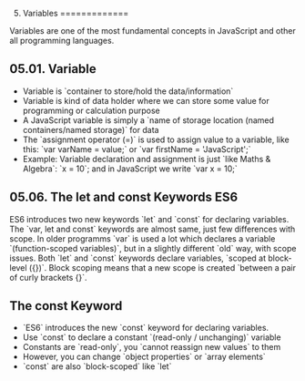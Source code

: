 05. Variables
=============

Variables are one of the most fundamental concepts in JavaScript and other all programming languages.

05.01. Variable
---------------

-   Variable is \`container to store/hold the data/information\`
-   Variable is kind of data holder where we can store some value for programming or calculation purpose
-   A JavaScript variable is simply a \`name of storage location (named containers/named storage)\` for data
-   The \`assignment operator (=)\` is used to assign value to a variable, like this: \`var varName = value;\` or \`var firstName = 'JavaScript';\`
-   Example: Variable declaration and assignment is just \`like Maths & Algebra\`: \`x = 10\`; and in JavaScript we write \`var x = 10;\`

05.06. The let and const Keywords ES6
-------------------------------------

ES6 introduces two new keywords \`let\` and \`const\` for declaring variables. The \`var, let and const\` keywords are almost same, just few differences with scope. In older programms \`var\` is used a lot which declares a variable \`(function-scoped variables)\`, but in a slightly different \`old\` way, with scope issues. Both \`let\` and \`const\` keywords declare variables, \`scoped at block-level ({})\`. Block scoping means that a new scope is created \`between a pair of curly brackets {}\`.

The const Keyword
-----------------

-   \`ES6\` introduces the new \`const\` keyword for declaring variables.
-   Use \`const\` to declare a constant \`(read-only / unchanging)\` variable
-   Constants are \`read-only\`, you \`cannot reassign new values\` to them
-   However, you can change \`object properties\` or \`array elements\`
-   \`const\` are also \`block-scoped\` like \`let\`
